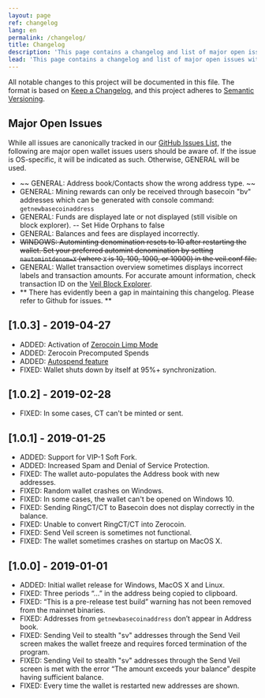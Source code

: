 ```yaml
---
layout: page
ref: changelog
lang: en
permalink: /changelog/
title: Changelog
description: 'This page contains a changelog and list of major open issues with the Veil core wallet.'
lead: 'This page contains a changelog and list of major open issues with the Veil core wallet.'
---
```

All notable changes to this project will be documented in this file. The format is based on [Keep a Changelog](https://keepachangelog.com/en/1.0.0/), and this project adheres to [Semantic Versioning](https://semver.org/spec/v2.0.0.html).

## Major Open Issues

While all issues are canonically tracked in our [GitHub Issues List](https://github.com/Veil-Project/veil/issues), the following are major open wallet issues users should be aware of. If the issue is OS-specific, it will be indicated as such. Otherwise, GENERAL will be used.

- ~~ GENERAL: Address book/Contacts show the wrong address type. ~~
- GENERAL: Mining rewards can only be received through basecoin "bv" addresses which can be generated with console command: `getnewbasecoinaddress`
- GENERAL: Funds are displayed late or not displayed (still visible on block explorer). -- Set Hide Orphans to false
- GENERAL: Balances and fees are displayed incorrectly.
- ~~WINDOWS: Autominting denomination resets to 10 after restarting the wallet. Set your preferred automint denomination by setting `nautomintdenom=X` (where `X` is 10, 100, 1000, or 10000) in the veil.conf file.~~
- GENERAL: Wallet transaction overview sometimes displays incorrect labels and transaction amounts. For accurate amount information, check transaction ID on the [Veil Block Explorer](https://explorer.veil-project.com/).
- ** There has evidently been a gap in maintaining this changelog. Please refer to Github for issues. **

## [1.0.3] - 2019-04-27
- ADDED: Activation of [Zerocoin Limp Mode](https://github.com/Veil-Project/veil/pull/544)
- ADDED: Zerocoin Precomputed Spends
- ADDED: [Autospend feature](https://veil-project.com/blog/2019-07-autospend/)
- FIXED: Wallet shuts down by itself at 95%+ synchronization.

## [1.0.2] - 2019-02-28
- FIXED: In some cases, CT can't be minted or sent.

## [1.0.1] - 2019-01-25
- ADDED: Support for VIP-1 Soft Fork.
- ADDED: Increased Spam and Denial of Service Protection.
- FIXED: The wallet auto-populates the Address book with new addresses.
- FIXED: Random wallet crashes on Windows.
- FIXED: In some cases, the wallet can't be opened on Windows 10.
- FIXED: Sending RingCT/CT to Basecoin does not display correctly in the balance.
- FIXED: Unable to convert RingCT/CT into Zerocoin.
- FIXED: Send Veil screen is sometimes not functional.
- FIXED: The wallet sometimes crashes on startup on MacOS X.

## [1.0.0] - 2019-01-01

- ADDED: Initial wallet release for Windows, MacOS X and Linux.
- FIXED: Three periods “…” in the address being copied to clipboard.
- FIXED: “This is a pre-release test build” warning has not been removed from the mainnet binaries.
- FIXED: Addresses from `getnewbasecoinaddress` don’t appear in Address book.
- FIXED: Sending Veil to stealth "sv" addresses through the Send Veil screen makes the wallet freeze and requires forced termination of the program.
- FIXED: Sending Veil to stealth "sv" addresses through the Send Veil screen is met with the error “The amount exceeds your balance” despite having sufficient balance.
- FIXED: Every time the wallet is restarted new addresses are shown.